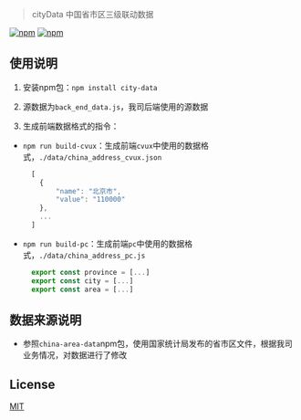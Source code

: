 > cityData 中国省市区三级联动数据

  [![npm](https://img.shields.io/badge/npm-6.11.1-blue.svg)](https://www.npmjs.com/package/city-data)
  [![npm](https://img.shields.io/npm/dw/city-data.svg)](https://www.npmjs.com/package/city-data)

## 使用说明

1. 安装npm包：`npm install city-data`

2. 源数据为`back_end_data.js`，我司后端使用的源数据

3. 生成前端数据格式的指令：
  * `npm run build-cvux`：生成前端`cvux`中使用的数据格式，`./data/china_address_cvux.json`

    ```javascript
      [
        {
            "name": "北京市",
            "value": "110000"
        },
        ...
      ]
    ```

  * `npm run build-pc`：生成前端`pc`中使用的数据格式，`./data/china_address_pc.js`

    ```javascript
      export const province = [...]
      export const city = [...]
      export const area = [...]
    ```




## 数据来源说明

* 参照`china-area-data`npm包，使用国家统计局发布的省市区文件，根据我司业务情况，对数据进行了修改



## License

  [MIT](LICENSE)